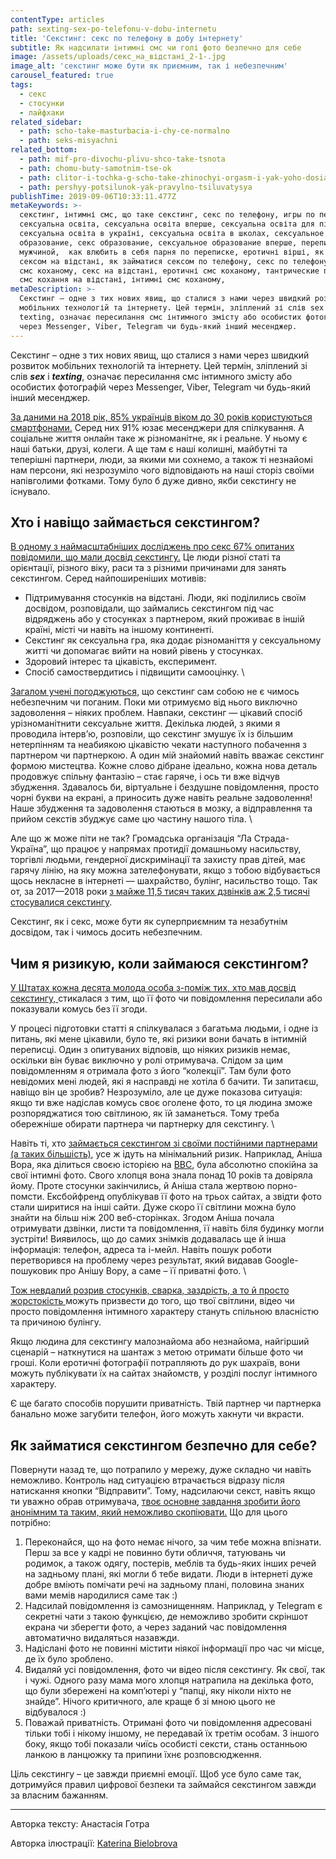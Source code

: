 ```yaml
---
contentType: articles
path: sexting-sex-po-telefonu-v-dobu-internetu
title: 'Секстинг: секс по телефону в добу інтернету'
subtitle: Як надсилати інтимні смс чи голі фото безпечно для себе
image: /assets/uploads/секс_на_відстані_2-1-.jpg
image_alt: 'секстинг може бути як приємним, так і небезпечним'
carousel_featured: true
tags:
  - секс
  - стосунки
  - лайфхаки
related_sidebar:
  - path: scho-take-masturbacia-i-chy-ce-normalno
  - path: seks-misyachni
related_bottom:
  - path: mif-pro-divochu-plivu-shco-take-tsnota
  - path: chomu-buty-samotnim-tse-ok
  - path: clitor-i-tochka-g-scho-take-zhinochyi-orgasm-i-yak-yoho-dosiahty
  - path: pershyy-potsilunok-yak-pravylno-tsiluvatysya
publishTime: 2019-09-06T10:33:11.477Z
metaKeywords: >-
  секстинг, інтимні смс, що таке секстинг, секс по телефону, игры по переписке,
  сексуальна освіта, сексуальна освіта вперше, сексуальна освіта для підлітків,
  сексуальна освіта в україні, сексуальна освіта в школах, сексуальное
  образование, секс образование, сексуальное образование вперше, переписка с
  мужчиной,  как влюбить в себя парня по переписке, еротичні вірші, як займатися
  сексом на відстані, як займатися сексом по телефону, секс по телефону,  пошлі
  смс коханому, секс на відстані, еротичні смс коханому, тантрические практики,
  смс кохання на відстані, інтимні смс коханому, 
metaDescription: >-
  Секстинг – одне з тих нових явищ, що сталися з нами через швидкий розвиток
  мобільних технологій та інтернету. Цей термін, зліплений зі слів sex і
  texting, означає пересилання смс інтимного змісту або особистих фотографій
  через Messenger, Viber, Telegram чи будь-який інший месенджер.
---
```

Секстинг – одне з тих нових явищ, що сталися з нами через швидкий розвиток мобільних технологій та інтернету. Цей термін, зліплений зі слів _**sex**_ і _**texting**_, означає пересилання смс інтимного змісту або особистих фотографій через Messenger, Viber, Telegram чи будь-який інший месенджер.

[За даними на 2018 рік, 85% українців віком до 30 років користуються смартфонами.](https://www.ukrinform.ua/rubric-technology/2421397-ukrainci-aktivno-priborkuut-smartfoni-najpopularnisi-mobilni-dodatki.html) Серед них 91% юзає месенджери для спілкування. А соціальне життя онлайн таке ж різноманітне, як і реальне. У ньому є наші батьки, друзі, колеги. А ще там є наші колишні, майбутні та теперішні партнери, люди, за якими ми сохнемо, а також ті незнайомі нам персони, які незрозуміло чого відповідають на наші сторіз своїми напівголими фотками. Тому було б дуже дивно, якби секстингу не існувало. 

## Хто і навіщо займається секстингом?

[В одному з наймасштабніших досліджень про секс 67% опитаних повідомили, що мали досвід секстингу.](https://assets.ctfassets.net/juauvlea4rbf/7BwoRajD7DE9Ie81OxuNFZ/381f41064d2d21d723957e834c9e9bf5/170809_SexSurveyResults_PDF_FINAL.pdf) Це люди різної статі та орієнтації, різного віку, раси та з різними причинами для занять секстингом. Серед найпоширеніших мотивів: 

* Підтримування стосунків на відстані. Люди, які поділились своїм досвідом, розповідали, що займались секстингом під час відряджень або у стосунках з партнером, який проживає в іншій країні, місті чи навіть на іншому континенті. 
* Секстинг як сексуальна гра, яка додає різноманіття у сексуальному житті чи допомагає вийти на новий рівень у стосунках.
* Здоровий інтерес та цікавість, експеримент. 
* Спосіб самоствердитись і підвищити самооцінку.  \

[Загалом учені погоджуються,](https://jamanetwork.com/journals/jamapediatrics/article-abstract/2735639) що секстинг сам собою не є чимось небезпечним чи поганим. Поки ми отримуємо від нього виключно задоволення – ніяких проблем. Навпаки, секстинг — цікавий спосіб урізноманітнити сексуальне життя. Декілька людей, з якими я проводила інтерв’ю, розповіли, що секстинг змушує їх із більшим нетерпінням та неабиякою цікавістю чекати наступного побачення з партнером чи партнеркою. А один мій знайомий навіть вважає секстинг формою мистецтва. Кожне слово дібране ідеально, кожна нова деталь продовжує спільну фантазію – стає гаряче, і ось ти вже відчув збудження. Здавалось би, віртуальне і бездушне повідомлення, просто чорні букви на екрані, а приносить дуже навіть реальне задоволення! Наше збудження та задоволення стаються в мозку, а відправлення та прийом секстів збуджує саме цю частину нашого тіла. \

Але що ж може піти не так? Громадська організація “Ла Страда-Україна”, що працює у напрямах протидії домашньому насильству, торгівлі людьми, гендерної  дискримінації та захисту прав дітей, має гарячу лінію, на яку можна зателефонувати, якщо з тобою відбувається щось некласне в інтернеті — шахрайство, булінг, насильство тощо. Так от, за 2017—2018 роки [з майже 11,5 тисяч таких дзвінків аж 2,5 тисячі стосувалися секстингу](https://www.ukrinform.ua/rubric-presshall/2504490-bezpeka-ditini-v-interneti.html). 

Секстинг, як і секс, може бути як суперприємним та незабутнім досвідом, так і чимось досить небезпечним.  

## Чим я ризикую, коли займаюся секстингом?

[У Штатах кожна десята молода особа з-поміж тих, хто мав досвід секстингу, ](https://jamanetwork.com/journals/jamapediatrics/fullarticle/2673719)стикалася з тим, що її фото чи повідомлення пересилали або показували комусь без її згоди. 

У процесі підготовки статті я спілкувалася з багатьма людьми, і одне із питань, які мене цікавили, було те, які ризики вони бачать в інтимній переписці. Один з опитуваних відповів, що ніяких ризиків немає, оскільки він буває виключно у ролі отримувача. Слідом за цим повідомленням я отримала фото з його “колекції”. Там були фото невідомих мені людей, які я насправді не хотіла б бачити. Ти запитаєш, навіщо він це зробив? Незрозуміло, але це дуже показова ситуація: якщо ти вже надіслав комусь своє оголене фото, то ця людина зможе розпоряджатися тою світлиною, як їй заманеться. Тому треба обережніше обирати партнера чи партнерку для секстингу. \

Навіть ті, хто [займається секстингом зі своїми постійними партнерами (а таких більшість)](https://www.apa.org/news/press/releases/2015/08/reframing-sexting.pdf), усе ж ідуть на мінімальний ризик. Наприклад, Аніша Вора, яка ділиться своєю історією на [BBC](http://www.bbc.co.uk/newsbeat/article/26851276/revenge-porn-is-increasing-in-the-uk-say-charities), була абсолютно спокійна за свої інтимні фото. Свого хлопця вона знала понад 10 років та довіряла йому. Проте стосунки закінчились, й Аніша стала жертвою порно-помсти. Ексбойфренд опублікував її фото на трьох сайтах, а звідти фото стали ширитися на інші сайти. Дуже скоро її світлини можна було знайти на більш ніж 200 веб-сторінках. Згодом Аніша почала отримувати дзвінки, листи та повідомлення, її навіть біля будинку могли зустріти! Виявилось, що до самих знімків додавалась ще й інша інформація: телефон, адреса та і-мейл. Навіть пошук роботи перетворився на проблему через результат, який видавав Google-пошуковик про Анішу Вору, а саме – її приватні фото. \

[Тож невдалий розрив стосунків, сварка, заздрість, а то й просто жорстокість ](https://books.google.com.ua/books?id=KHM5DwAAQBAJ&printsec=frontcover&hl=ru#v=onepage&q&f=false)можуть призвести до того, що твої світлини, відео чи просто повідомлення інтимного характеру стануть спільною власністю та причиною булінгу.

Якщо людина для секстингу малознайома або незнайома, найгірший сценарій – наткнутися на шантаж з метою отримати більше фото чи гроші. Коли еротичні фотографії потрапляють до рук шахраїв, вони можуть публікувати їх на сайтах знайомств, у розділі послуг інтимного характеру. 

Є ще багато способів порушити приватність. Твій партнер чи партнерка банально може загубити телефон, його можуть хакнути чи вкрасти. 

## Як займатися секстингом безпечно для себе?

Повернути назад те, що потрапило у мережу, дуже складно чи навіть неможливо. Контроль над ситуацією втрачається відразу після натискання кнопки “Відправити”. Тому, надсилаючи секст, навіть якщо ти уважно обрав отримувача, [твоє основне завдання зробити його анонімним та таким, який неможливо скопіювати.](https://www.washingtonpost.com/news/the-intersect/wp/2014/07/11/a-guide-to-safe-sexting-how-to-send-nude-photos-without-ruining-your-life-career-and-reputation/?utm_term=.cc96f6b6b8b1) Що для цього потрібно:

1. Переконайся, що на фото немає нічого, за чим тебе можна впізнати. Перш за все у кадрі не повинно бути обличчя, татуювань чи родимок, а також одягу, постерів, меблів та будь-яких інших речей на задньому плані, які могли б тебе видати. Люди в інтернеті дуже добре вміють помічати речі на задньому плані, половина знаних вами мемів народилися саме так :)
2. Надсилай повідомлення із самознищенням. Наприклад, у Telegram є секретні чати з такою функцією,  де неможливо зробити скріншот екрана чи зберегти фото, а через заданий час повідомлення автоматично видаляться назавжди. 
3. Надіслані фото не повинні містити ніякої інформації про час чи місце, де їх було зроблено. 
4. Видаляй усі повідомлення, фото чи відео після секстингу. Як свої, так і чужі.  Одного разу мама мого хлопця натрапила на декілька фото, що були збережені на комп’ютері у “папці, яку ніколи ніхто не знайде”. Нічого критичного, але краще б зі мною цього не відбувалося :)
5. Поважай приватність. Отримані фото чи повідомлення адресовані тільки тобі і нікому іншому, не передавай їх третім особам. З іншого боку, якщо тобі показали чиїсь особисті сексти, стань останньою ланкою в ланцюжку та припини їхнє розповсюдження.  

Ціль секстингу – це завжди приємні емоції. Щоб усе було саме так, дотримуйся правил цифрової безпеки та займайся секстингом завжди за власним бажанням.

- - -

Авторка тексту: Анастасія Готра

Авторка ілюстрації: [Katerina Bielobrova](https://www.instagram.com/katerina.bielobrova/)
